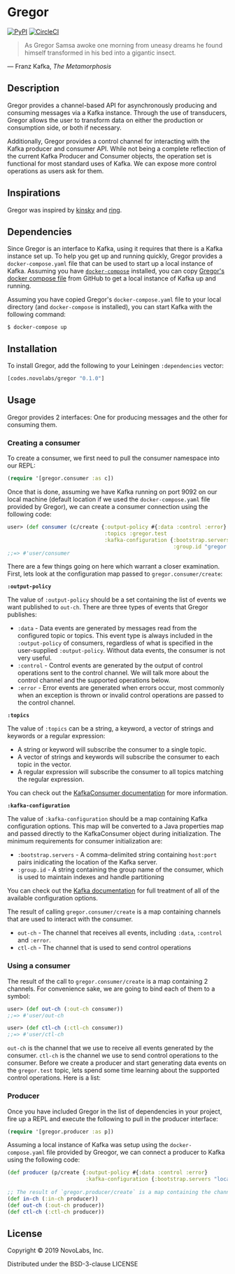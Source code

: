 # Gregor

[![PyPI](https://img.shields.io/pypi/l/Django.svg?style=plastic)]()
[![CircleCI](https://circleci.com/gh/NovoLabs/gregor/tree/master.svg?style=svg)](https://circleci.com/gh/NovoLabs/gregor/tree/master)


> As Gregor Samsa awoke one morning from uneasy dreams he found himself transformed in his bed into a gigantic insect.

― Franz Kafka, _The Metamorphosis_

## Description

Gregor provides a channel-based API for asynchronously producing and consuming messages via a Kafka instance.  Through the use of transducers, Gregor allows the user to transform data on either the production or consumption side, or both if necessary.

Additionally, Gregor provides a control channel for interacting with the Kafka producer and consumer API.  While not being a complete reflection of the current Kafka Producer and Consumer objects, the operation set is functional for most standard uses of Kafka.  We can expose more control operations as users ask for them.

## Inspirations

Gregor was inspired by [kinsky](https://github.com/pyr/kinsky) and [ring](https://github.com/ring-clojure).

## Dependencies

Since Gregor is an interface to Kafka, using it requires that there is a Kafka instance set up.  To help you get up and running quickly, Gregor provides a `docker-compose.yaml` file that can be used to start up a local instance of Kafka.  Assuming you have [`docker-compose`](https://docs.docker.com/compose/install/) installed, you can copy [Gregor's docker compose file](https://github.com/NovoLabs/gregor/blob/master/docker/docker-compose.yaml) from GitHub to get a local instance of Kafka up and running.

Assuming you have copied Gregor's `docker-compose.yaml` file to your local directory (and `docker-compose` is installed), you can start Kafka with the following command:

```shell
$ docker-compose up
```

## Installation

To install Gregor, add the following to your Leiningen `:dependencies` vector:

```clojure
[codes.novolabs/gregor "0.1.0"]
```

## Usage

Gregor provides 2 interfaces: One for producing messages and the other for consuming them.

### Creating a consumer

To create a consumer, we first need to pull the consumer namespace into our REPL:

```clojure
(require '[gregor.consumer :as c])
```

Once that is done, assuming we have Kafka running on port 9092 on our local machine (default location if we used the `docker-compose.yaml` file provided by Gregor), we can create a consumer connection using the following code:

```clojure
user> (def consumer (c/create {:output-policy #{:data :control :error}
                               :topics :gregor.test
                               :kafka-configuration {:bootstrap.servers "localhost:9092"
                                                     :group.id "gregor.consumer.test"}}))
;;=> #'user/consumer
```

There are a few things going on here which warrant a closer examination.  First, lets look at the configuration map passed to `gregor.consumer/create`:

**`:output-policy`**

The value of `:output-policy` should be a set containing the list of events we want published to `out-ch`.  There are three types of events that Gregor publishes:

* `:data` - Data events are generated by messages read from the configured topic or topics.  This event type is always included in the `:output-policy` of consumers, regardless of what is specified in the user-supplied `:output-policy`.  Without data events, the consumer is not very useful.
* `:control` - Control events are generated by the output of control operations sent to the control channel.  We will talk more about the control channel and the supported operations below.
* `:error` - Error events are generated when errors occur, most commonly when an exception is thrown or invalid control operations are passed to the control channel.

**`:topics`**

The value of `:topics` can be a string, a keyword, a vector of strings and keywords or a regular expression:

* A string or keyword will subscribe the consumer to a single topic.
* A vector of strings and keywords will subscribe the consumer to each topic in the vector.
* A regular expression will subscribe the consumer to all topics matching the regular expression.  

You can check out the [KafkaConsumer documentation](https://kafka.apache.org/21/javadoc/index.html?org/apache/kafka/clients/consumer/KafkaConsumer.html) for more information.

**`:kafka-configuration`**

The value of `:kafka-configuration` should be a map containing Kafka configuration options.  This map will be converted to a Java properties map and passed directly to the KafkaConsumer object during initialization.  The minimum requirements for consumer initialization are:

* `:bootstrap.servers` - A comma-delimited string containing `host:port` pairs inidicating the location of the Kafka server.
* `:group.id` - A string containing the group name of the consumer, which is used to maintain indexes and handle partitioning

You can check out the [Kafka documentation](https://kafka.apache.org/documentation/#configuration) for full treatment of all of the available configuration options.

The result of calling `gregor.consumer/create` is a map containing channels that are used to interact with the consumer.  

* `out-ch` - The channel that receives all events, including `:data`, `:control` and `:error`.
* `ctl-ch` - The channel that is used to send control operations

### Using a consumer

The result of the call to `gregor.consumer/create` is a map containing 2 channels.  For convenience sake, we are going to bind each of them to a symbol:

```clojure
user> (def out-ch (:out-ch consumer))
;;=> #'user/out-ch

user> (def ctl-ch (:ctl-ch consumer)) 
;;=> #'user/ctl-ch
```

`out-ch` is the channel that we use to receive all events generated by the consumer.  `ctl-ch` is the channel we use to send control operations to the consumer.  Before we create a producer and start generating data events on the `gregor.test` topic, lets spend some time learning about the supported control operations.  Here is a list:

### Producer

Once you have included Gregor in the list of dependencies in your project, fire up a REPL and execute the following to pull in the producer interface:

```clojure
(require '[gregor.producer :as p])
```

Assuming a local instance of Kafka was setup using the `docker-compose.yaml` file provided by Greogor, we can connect a producer to Kafka using the following code:

```clojure
(def producer (p/create {:output-policy #{:data :control :error}
                         :kafka-configuration {:bootstrap.servers "localhost:9092"}))
						 
;; The result of `gregor.producer/create` is a map containing the channels used to interact with the producer
(def in-ch (:in-ch producer))
(def out-ch (:out-ch producer))
(def ctl-ch (:ctl-ch producer))
```

## License

Copyright © 2019 NovoLabs, Inc.

Distributed under the BSD-3-clause LICENSE
